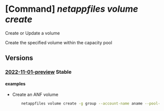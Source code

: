 # [Command] _netappfiles volume create_

Create or Update a volume

Create the specified volume within the capacity pool

## Versions

### [2022-11-01-preview](/Resources/mgmt-plane/L3N1YnNjcmlwdGlvbnMve30vcmVzb3VyY2Vncm91cHMve30vcHJvdmlkZXJzL21pY3Jvc29mdC5uZXRhcHAvbmV0YXBwYWNjb3VudHMve30vY2FwYWNpdHlwb29scy97fS92b2x1bWVzL3t9/2022-11-01-preview.xml) **Stable**

<!-- mgmt-plane /subscriptions/{}/resourcegroups/{}/providers/microsoft.netapp/netappaccounts/{}/capacitypools/{}/volumes/{} 2022-11-01-preview -->

#### examples

- Create an ANF volume
    ```bash
        netappfiles volume create -g group --account-name aname --pool-name pname --volume-name vname -l location --service-level "Premium" --usage-threshold 107374182400 --creation-token "unique-token" --protocol-types NFSv3 --vnet myvnet --subnet-id "/subscriptions/mysubsid/resourceGroups/myrg/providers/Microsoft.Network/virtualNetworks/myvnet/subnets/default" --rules '[{"allowed_clients":"0.0.0.0/0","rule_index":"1","unix_read_only":"true","unix_read_write":"false","cifs":"false","nfsv3":"true","nfsv41":"false"}]'
    ```
